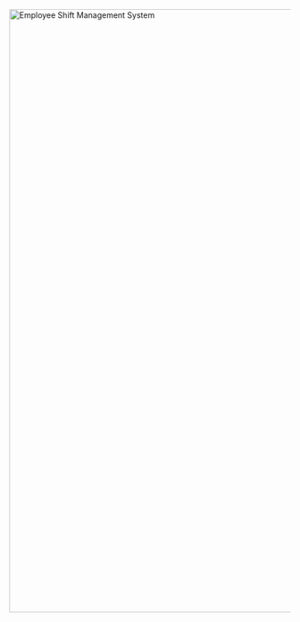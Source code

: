 <img width="1920" height="1080" alt="Employee Shift Management System" src="https://github.com/user-attachments/assets/16b18c68-51d0-4ca0-a5b9-9a3097ec336f" />

